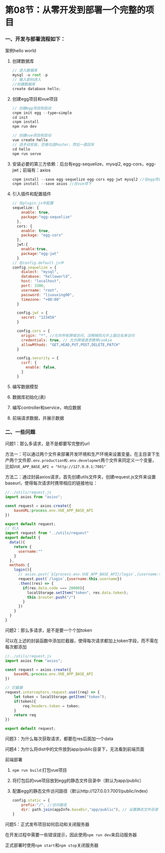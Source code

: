 # 第08节：从零开发到部署一个完整的项目

### 一、开发与部署流程如下：

案例hello world

1. 创建数据库

   ```js
   // 进入数据库
   mysql -u root -p
   // 输入密码进入
   //创建数据库
   create database hello;
   ```

2. 创建egg项目和vue项目

   ```js
   // 创建egg项目和启动
   cnpm init egg --type=simple
   cd init
   cnpm install
   npm run dev
   
   // 创建vue项目和启动
   vue create hello
   // 选手动安装，空格勾选Router，然后一直回车
   cd hello
   npm run serve
   ```

3. 安装必要的第三方依赖：后台有egg-sequelize，mysql2, egg-cors，egg-jwt；前端有：axios

   ```js
   cnpm install --save egg-sequelize egg-cors egg-jwt mysql2 //在egg项目下
   cnpm install --save axios //在vue项下
   ```

4. 引入插件和配置插件

   ```js
   // 在plugin.js中配置
   sequelize: {
       enable: true,
       package:"egg-sequelize"
     },
     cors: {
       enable: true,
       package: "egg-cors"
     },
     jwt:{
       enable:true,
       package:"egg-jwt"
     }
   // 在config.default.js中
   config.sequelize = {
       dialect: "mysql",
       database: "helloworld",
       host: "localhost",
       port: 3306,
       username: "root",
       password: "liuxuxing00",
       timezone: "+08:00"
     }
   
     config.jwt = {
       secret: "123456"
     }
   
     config.cors = {
       origin: "*", //允许所有跨域访问，注释掉则允许上面白名单访问
       credentials: true, // 允许跨域请求携带cookie
       allowMthods: "GET,HEAD,PUT,POST,DELETE,PATCH"
     }
   
     config.security = {
       csrf: {
         enable: false,
       }
     }
   ```

5. 编写数据模型

6. 数据库初始化(表)

7. 编写controller和service，响应数据

8. 前端请求数据，并展示数据

### 二、一些问题

问题1：那么多请求，是不是都要写完整的url

​	方法一：可以通过两个文件来部署开发环境和生产环境来设置变量。在主目录下生产两个文件即`.env.production和.env.developmet`两个文件来同定义一个变量，比如`VUE_APP_BASE_API = "http://127.0.0.1:7001"`

​	方法二：通过封装axios请求，首先创建utils文件夹，创建request.js文件来设置baseurl，使得每次请求时携带相应的链接地址：

```js
//../utils/request.js
import axios from "axios";

const request = axios.create({
    baseURL:process.env.VUE_APP_BASE_API
})

export default request;
// 引入
import request from "../utils/request"
export default {
  data(){
    return {
      username:""
    }
  },
  methods:{
    login(){
      // axios.post(`${process.env.VUE_APP_BASE_API}/login`,{username:this.username})
      request.post(`/login`,{username:this.username})
      .then((res) => {
        if(res.data.code === 20000){
          localStorage.setItem("token", res.data.token);
          this.$router.push("/")
        }
      })
    }
  }
}
```



问题2：那么多请求，是不是要一个个加token

​	可以在上述的封装函数中添加拦截器，使得每次请求都加上token字段，而不需在每次都添加

```js
//../utils/request.js
import axios from "axios";

const request = axios.create({
    baseURL:process.env.VUE_APP_BASE_API
})

// 拦截器
request.interceptors.request.use((req) => {
    let token = localStorage.getItem("token");
    if(token){
        req.headers.token = token;
    }
    return req
})

export default request;
```

问题3：为什么每次获取请求，都要在res后面加一个data

问题4：为什么将dist中的文件放到app/public目录下，无法看到前端页面

前端部署

1. `npm run build`:打包vue项目

2. 将打包后的vue项目放到egg的静态文件目录中（默认为app/public）

3. 配置egg的静态文件访问路径（默认http://127.0.0.1:7001/public/index)

   ```js
   config.static = {
       prefix:"/", //访问路径
       dir: path.join(appInfo.baseDir,"app/public"), // 设置静态文件目录
   }
   ```

   

问题5：正式发布项目如何启动和关闭服务器

在开发过程中需要一些错误提示，因此使用`npm run dev`来启动服务器

正式部署时使用`npm start`和`npm stop`关闭服务器